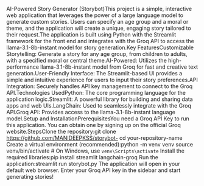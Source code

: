 AI-Powered Story Generator (Storybot)This project is a simple, interactive web application that leverages the power of a large language model to generate custom stories. Users can specify an age group and a moral or theme, and the application will create a unique, engaging story tailored to their request.The application is built using Python with the Streamlit framework for the front end and integrates with the Groq API to access the llama-3.1-8b-instant model for story generation.Key FeaturesCustomizable Storytelling: Generate a story for any age group, from children to adults, with a specified moral or central theme.AI-Powered: Utilizes the high-performance llama-3.1-8b-instant model from Groq for fast and creative text generation.User-Friendly Interface: The Streamlit-based UI provides a simple and intuitive experience for users to input their story preferences.API Integration: Securely handles API key management to connect to the Groq API.Technologies UsedPython: The core programming language for the application logic.Streamlit: A powerful library for building and sharing data apps and web UIs.LangChain: Used to seamlessly integrate with the Groq API.Groq API: Provides access to the llama-3.1-8b-instant language model.Setup and InstallationPrerequisitesYou need a Groq API Key to run this application. You can obtain one by signing up on the official Groq website.StepsClone the repository:git clone https://github.com/MANIDEEPKSS/storybot-
cd your-repository-name
Create a virtual environment (recommended):python -m venv venv
source venv/bin/activate  # On Windows, use `venv\Scripts\activate`
Install the required libraries:pip install streamlit langchain-groq
Run the application:streamlit run storybot.py
The application will open in your default web browser. Enter your Groq API key in the sidebar and start generating stories!
